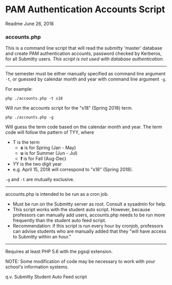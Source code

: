 # PAM Authentication Accounts Script
Readme June 26, 2018

### accounts.php
This is a command line script that will read the submitty 'master' database and
create PAM authentication accounts, password checked by Kerberos, for all
Submitty users.  *This script is not used with database authentication.*

---

The semester must be either manually specified as command line argument
`-t`, or guessed by calendar month and year with command line argument `-g`.

For example:

`php ./accounts.php -t s18`

Will run the accounts script for the "s18" (Spring 2018) term.

`php ./accounts.php -g`

Will guess the term code based on the calendar month and year.  The term code
will follow the pattern of TYY, where

- T is the term
  - **s** is for Spring (Jan - May)
  - **u** is for Summer (Jun - Jul)
  - **f** is for Fall (Aug-Dec)
- YY is the two digit year
- e.g. April 15, 2018 will correspond to "s18" (Spring 2018).

`-g` and `-t` are mutually exclusive.

---

accounts.php is intended to be run as a cron job.

- Must be run on the Submitty server as root.  Consult a sysadmin for help.
- This script works with the student auto script.  However, because professors
can manually add users, accounts.php needs to be run more frequently than the
student auto feed script.
- Recommendation: if this script is run every hour by cronjob, professors can
advise students who are manually added that they "will have access to Submitty
within an hour."

---

Requires at least PHP 5.6 with the pgsql extension.

NOTE: Some modification of code may be necessary to work with your school's
information systems.

q.v. Submitty Student Auto Feed script
